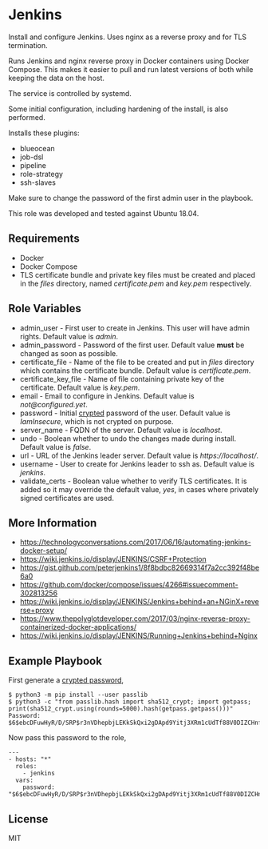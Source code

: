 # Jenkins

Install and configure Jenkins. Uses nginx as a reverse proxy and for TLS
termination.

Runs Jenkins and nginx reverse proxy in Docker containers using Docker Compose.
This makes it easier to pull and run latest versions of both while keeping the
data on the host.

The service is controlled by systemd.

Some initial configuration, including hardening of the install, is also
performed.

Installs these plugins:

- blueocean
- job-dsl
- pipeline
- role-strategy
- ssh-slaves

Make sure to change the password of the first admin user in the playbook.

This role was developed and tested against Ubuntu 18.04.

## Requirements

- Docker
- Docker Compose
- TLS certificate bundle and private key files must be created and placed in
the _files_ directory, named _certificate.pem_ and _key.pem_ respectively.

## Role Variables

- admin_user - First user to create in Jenkins. This user will have admin
rights. Default value is _admin_.
- admin_password - Password of the first user. Default value **must** be
changed as soon as possible.
- certificate_file - Name of the file to be created and put in _files_ directory
which contains the certificate bundle. Default value is _certificate.pem_.
- certificate_key_file - Name of file containing private key of the certificate.
Default value is _key.pem_.
- email - Email to configure in Jenkins. Default value is _not@configured.yet_.
- password - Initial [crypted](https://docs.ansible.com/ansible/latest/reference_appendices/faq.html#how-do-i-generate-crypted-passwords-for-the-user-module) password of the user. Default value is _IamInsecure_, which is not crypted on purpose.
- server_name - FQDN of the server. Default value is _localhost_.
- undo - Boolean whether to undo the changes made during install. Default value
is _false_.
- url - URL of the Jenkins leader server. Default value is _https://localhost/_.
- username - User to create for Jenkins leader to ssh as. Default value is
_jenkins_.
- validate_certs - Boolean value whether to verify TLS certificates. It is added
so it may override the default value, _yes_, in cases where privately signed
certificates are used.

## More Information

- https://technologyconversations.com/2017/06/16/automating-jenkins-docker-setup/
- https://wiki.jenkins.io/display/JENKINS/CSRF+Protection
- https://gist.github.com/peterjenkins1/8f8bdbc82669314f7a2cc392f48be6a0
- https://github.com/docker/compose/issues/4266#issuecomment-302813256
- https://wiki.jenkins.io/display/JENKINS/Jenkins+behind+an+NGinX+reverse+proxy
- https://www.thepolyglotdeveloper.com/2017/03/nginx-reverse-proxy-containerized-docker-applications/
- https://wiki.jenkins.io/display/JENKINS/Running+Jenkins+behind+Nginx

## Example Playbook

First generate a [crypted password](https://docs.ansible.com/ansible/latest/reference_appendices/faq.html#how-do-i-generate-crypted-passwords-for-the-user-module),

    $ python3 -m pip install --user passlib
    $ python3 -c "from passlib.hash import sha512_crypt; import getpass; print(sha512_crypt.using(rounds=5000).hash(getpass.getpass()))"
    Password:
    $6$ebcDFuwHyR/D/SRP$r3nVDhepbjLEKkSkQxi2gDApd9Yitj3XRm1cUdTf88V0DIZCHnf22HRorSDund7xUlDeAXX8MJECDjSZ4ZOCD1

Now pass this password to the role,

    ---
    - hosts: "*"
      roles:
        - jenkins
      vars:
        password: "$6$ebcDFuwHyR/D/SRP$r3nVDhepbjLEKkSkQxi2gDApd9Yitj3XRm1cUdTf88V0DIZCHnf22HRorSDund7xUlDeAXX8MJECDjSZ4ZOCD1"

## License

MIT
